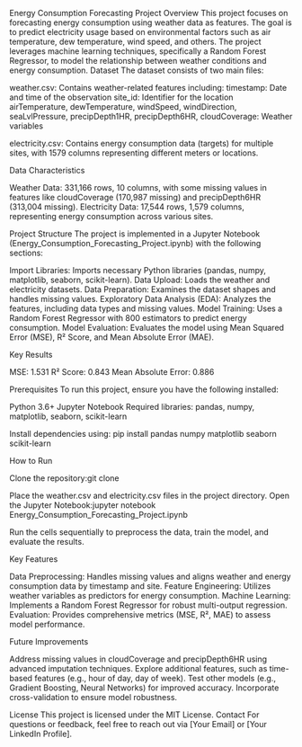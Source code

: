 Energy Consumption Forecasting Project
Overview
This project focuses on forecasting energy consumption using weather data as features. The goal is to predict electricity usage based on environmental factors such as air temperature, dew temperature, wind speed, and others. The project leverages machine learning techniques, specifically a Random Forest Regressor, to model the relationship between weather conditions and energy consumption.
Dataset
The dataset consists of two main files:

weather.csv: Contains weather-related features including:
timestamp: Date and time of the observation
site_id: Identifier for the location
airTemperature, dewTemperature, windSpeed, windDirection, seaLvlPressure, precipDepth1HR, precipDepth6HR, cloudCoverage: Weather variables


electricity.csv: Contains energy consumption data (targets) for multiple sites, with 1579 columns representing different meters or locations.

Data Characteristics

Weather Data: 331,166 rows, 10 columns, with some missing values in features like cloudCoverage (170,987 missing) and precipDepth6HR (313,004 missing).
Electricity Data: 17,544 rows, 1,579 columns, representing energy consumption across various sites.

Project Structure
The project is implemented in a Jupyter Notebook (Energy_Consumption_Forecasting_Project.ipynb) with the following sections:

Import Libraries: Imports necessary Python libraries (pandas, numpy, matplotlib, seaborn, scikit-learn).
Data Upload: Loads the weather and electricity datasets.
Data Preparation: Examines the dataset shapes and handles missing values.
Exploratory Data Analysis (EDA): Analyzes the features, including data types and missing values.
Model Training: Uses a Random Forest Regressor with 800 estimators to predict energy consumption.
Model Evaluation: Evaluates the model using Mean Squared Error (MSE), R² Score, and Mean Absolute Error (MAE).

Key Results

MSE: 1.531
R² Score: 0.843
Mean Absolute Error: 0.886

Prerequisites
To run this project, ensure you have the following installed:

Python 3.6+
Jupyter Notebook
Required libraries: pandas, numpy, matplotlib, seaborn, scikit-learn

Install dependencies using:
pip install pandas numpy matplotlib seaborn scikit-learn

How to Run

Clone the repository:git clone <repository-url>


Place the weather.csv and electricity.csv files in the project directory.
Open the Jupyter Notebook:jupyter notebook Energy_Consumption_Forecasting_Project.ipynb


Run the cells sequentially to preprocess the data, train the model, and evaluate the results.

Key Features

Data Preprocessing: Handles missing values and aligns weather and energy consumption data by timestamp and site.
Feature Engineering: Utilizes weather variables as predictors for energy consumption.
Machine Learning: Implements a Random Forest Regressor for robust multi-output regression.
Evaluation: Provides comprehensive metrics (MSE, R², MAE) to assess model performance.

Future Improvements

Address missing values in cloudCoverage and precipDepth6HR using advanced imputation techniques.
Explore additional features, such as time-based features (e.g., hour of day, day of week).
Test other models (e.g., Gradient Boosting, Neural Networks) for improved accuracy.
Incorporate cross-validation to ensure model robustness.

License
This project is licensed under the MIT License.
Contact
For questions or feedback, feel free to reach out via [Your Email] or [Your LinkedIn Profile].
